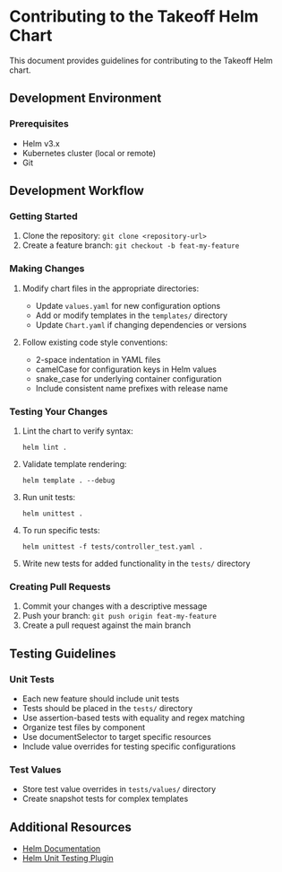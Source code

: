 # Contributing to the Takeoff Helm Chart

This document provides guidelines for contributing to the Takeoff Helm chart.

## Development Environment

### Prerequisites
- Helm v3.x
- Kubernetes cluster (local or remote)
- Git

## Development Workflow

### Getting Started
1. Clone the repository: `git clone <repository-url>`
2. Create a feature branch: `git checkout -b feat-my-feature`

### Making Changes
1. Modify chart files in the appropriate directories:
   - Update `values.yaml` for new configuration options
   - Add or modify templates in the `templates/` directory
   - Update `Chart.yaml` if changing dependencies or versions

2. Follow existing code style conventions:
   - 2-space indentation in YAML files
   - camelCase for configuration keys in Helm values
   - snake_case for underlying container configuration
   - Include consistent name prefixes with release name

### Testing Your Changes

1. Lint the chart to verify syntax:
   ```
   helm lint .
   ```

2. Validate template rendering:
   ```
   helm template . --debug
   ```

3. Run unit tests:
   ```
   helm unittest .
   ```

4. To run specific tests:
   ```
   helm unittest -f tests/controller_test.yaml .
   ```

5. Write new tests for added functionality in the `tests/` directory

### Creating Pull Requests
1. Commit your changes with a descriptive message
2. Push your branch: `git push origin feat-my-feature`
3. Create a pull request against the main branch

## Testing Guidelines

### Unit Tests
- Each new feature should include unit tests
- Tests should be placed in the `tests/` directory
- Use assertion-based tests with equality and regex matching
- Organize test files by component
- Use documentSelector to target specific resources
- Include value overrides for testing specific configurations

### Test Values
- Store test value overrides in `tests/values/` directory
- Create snapshot tests for complex templates

## Additional Resources
- [Helm Documentation](https://helm.sh/docs/)
- [Helm Unit Testing Plugin](https://github.com/quintush/helm-unittest)